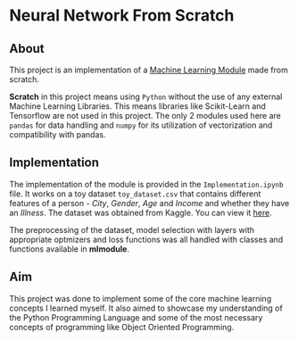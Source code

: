 # Neural Network From Scratch

## About

This project is an implementation of a [Machine Learning Module](https://github.com/barondebajit/mlmodule) made from scratch.

**Scratch** in this project means using `Python` without the use of any external Machine Learning Libraries. This means libraries like Scikit-Learn and Tensorflow are not used in this project. The only 2 modules used here are `pandas` for data handling and `numpy` for its utilization of vectorization and compatibility with pandas.

## Implementation

The implementation of the module is provided in the `Implementation.ipynb` file. It works on a toy dataset `toy_dataset.csv` that contains different features of a person - _City_, _Gender_, _Age_ and _Income_ and whether they have an _Illness_. The dataset was obtained from Kaggle. You can view it [here](https://www.kaggle.com/datasets/carlolepelaars/toy-dataset).

The preprocessing of the dataset, model selection with layers with appropriate optmizers and loss functions was all handled with classes and functions available in **mlmodule**.

## Aim

This project was done to implement some of the core machine learning concepts I learned myself. It also aimed to showcase my understanding of the Python Programming Language and some of the most necessary concepts of programming like Object Oriented Programming.
